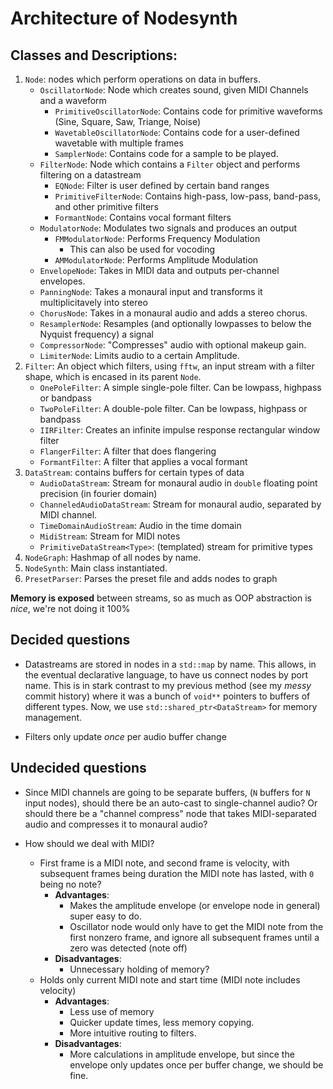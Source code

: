 # Architecture of Nodesynth

## Classes and Descriptions:

1. `Node`: nodes which perform operations on data in buffers.
	- `OscillatorNode`: Node which creates sound, given MIDI Channels and a waveform
		- `PrimitiveOscillatorNode`: Contains code for primitive waveforms (Sine, Square, Saw, Triange, Noise)
		- `WavetableOscillatorNode`: Contains code for a user-defined wavetable with multiple frames
		- `SamplerNode`: Contains code for a sample to be played.
	- `FilterNode`: Node which contains a `Filter` object and performs filtering on a datastream
		- `EQNode`: Filter is user defined by certain band ranges
		- `PrimitiveFilterNode`: Contains high-pass, low-pass, band-pass, and other primitive filters
		- `FormantNode`: Contains vocal formant filters
	- `ModulatorNode`: Modulates two signals and produces an output
		- `FMModulatorNode`: Performs Frequency Modulation
			- This can also be used for vocoding
		- `AMModulatorNode`: Performs Amplitude Modulation
	- `EnvelopeNode`: Takes in MIDI data and outputs per-channel envelopes.
	- `PanningNode`: Takes a monaural input and transforms it multiplicitavely into stereo
	- `ChorusNode`: Takes in a monaural audio and adds a stereo chorus.
	- `ResamplerNode`: Resamples (and optionally lowpasses to below the Nyquist frequency) a signal
	- `CompressorNode`: "Compresses" audio with optional makeup gain.
	- `LimiterNode`: Limits audio to a certain Amplitude.
2. `Filter`: An object which filters, using `fftw`, an input stream with a filter shape, which is encased in its parent `Node`.
	- `OnePoleFilter`: A simple single-pole filter. Can be lowpass, highpass or bandpass
	- `TwoPoleFilter`: A double-pole filter. Can be lowpass, highpass or bandpass
	- `IIRFilter`: Creates an infinite impulse response rectangular window filter
	- `FlangerFilter`: A filter that does flangering
	- `FormantFilter`: A filter that applies a vocal formant
3. `DataStream`: contains buffers for certain types of data
	- `AudioDataStream`: Stream for monaural audio in `double` floating point precision (in fourier domain)
	- `ChanneledAudioDataStream`: Stream for monaural audio, separated by MIDI channel.
	- `TimeDomainAudioStream`: Audio in the time domain
	- `MidiStream`: Stream for MIDI notes
	- `PrimitiveDataStream<Type>`: (templated) stream for primitive types
4. `NodeGraph`: Hashmap of all nodes by name.
5. `NodeSynth`: Main class instantiated.
6. `PresetParser`: Parses the preset file and adds nodes to graph

**Memory is exposed** between streams, so as much as OOP abstraction is *nice*, we're not doing it 100%

## Decided questions

- Datastreams are stored in nodes in a `std::map` by name. This allows, in the eventual declarative language, to have us connect nodes by port name. This is in stark contrast to my previous method (see my *messy* commit history) where it was a bunch of `void**` pointers to buffers of different types. Now, we use `std::shared_ptr<DataStream>` for memory management.

- Filters only update *once* per audio buffer change

## Undecided questions

- Since MIDI channels are going to be separate buffers, (`N` buffers for `N` input nodes), should there be an auto-cast to single-channel audio? Or should there be a "channel compress" node that takes MIDI-separated audio and compresses it to monaural audio?

- How should we deal with MIDI?
	+ First frame is a MIDI note, and second frame is velocity, with subsequent frames being duration the MIDI note has lasted, with `0` being no note?
		- **Advantages**:
			+ Makes the amplitude envelope (or envelope node in general) super easy to do.
			+ Oscillator node would only have to get the MIDI note from the first nonzero frame, and ignore all subsequent frames until a zero was detected (note off)
		- **Disadvantages**:
			+ Unnecessary holding of memory?
	+ Holds only current MIDI note and start time (MIDI note includes velocity)
		- **Advantages**:
			+ Less use of memory
			+ Quicker update times, less memory copying.
			+ More intuitive routing to filters.
		- **Disadvantages**:
			+ More calculations in amplitude envelope, but since the envelope only updates once per buffer change, we should be fine.
